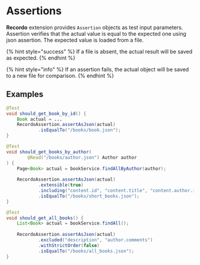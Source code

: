 # Assertions

**Recordo** extension provides `Assertion` objects as test input parameters. Assertion verifies that the actual value is equal to the expected one using json assertion. The expected value is loaded from a file.

{% hint style="success" %}
If a file is absent, the actual result will be saved as expected.
{% endhint %}

{% hint style="info" %}
If an assertion fails, the actual object will be saved to a new file for comparison.
{% endhint %}

## Examples

```java
@Test
void should_get_book_by_id() {
    Book actual = ...
    RecordoAssertion.assertAsJson(actual)
            .isEqualTo("/books/book.json");
}
```

```java
@Test
void should_get_books_by_author(
        @Read("/books/author.json") Author author
) {
    Page<Book> actual = bookService.findAllByAuthor(author);
    
    RecordoAssertion.assertAsJson(actual)
            .extensible(true)
            .including("content.id", "content.title", "content.author.id")
            .isEqualTo("/books/short_books.json");
}
```

```java
@Test
void should_get_all_books() {
    List<Book> actual = bookService.findAll();
    
    RecordoAssertion.assertAsJson(actual)
            .excluded("description", "author.comments")
            .withStrictOrder(false)
            .isEqualTo("/books/all_books.json");
}
```

